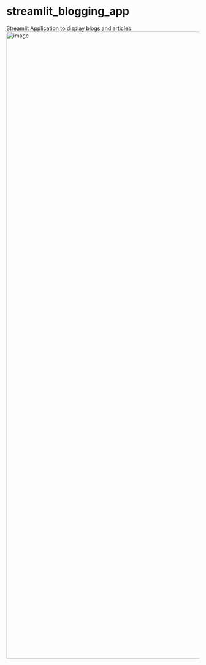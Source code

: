 # streamlit_blogging_app
Streamlit Application to display blogs and articles
<img width="1634" alt="image" src="https://github.com/Utkarsh731/streamlit_blogging_app/assets/44235354/a38ee740-3b94-4f6b-b3d2-91cdbebe9554">
